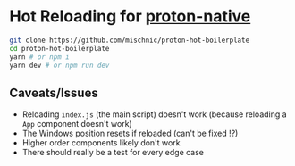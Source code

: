 # Hot Reloading for [proton-native](https://github.com/kusti8/proton-native)

```sh
git clone https://github.com/mischnic/proton-hot-boilerplate
cd proton-hot-boilerplate
yarn # or npm i
yarn dev # or npm run dev
```

## Caveats/Issues

- Reloading `index.js` (the main script) doesn't work (because reloading a `App` component doesn't work)
- The Windows position resets if reloaded (can't be fixed !?)
- Higher order components likely don't work
- There should really be a test for every edge case
